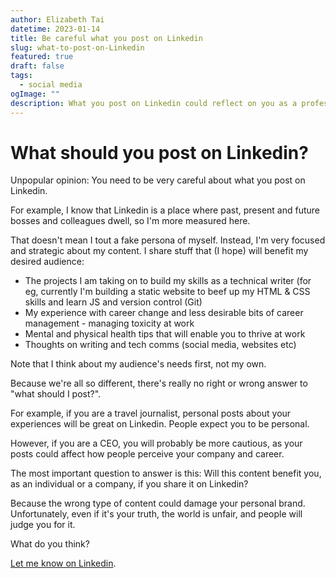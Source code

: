 ```yaml
---
author: Elizabeth Tai
datetime: 2023-01-14
title: Be careful what you post on Linkedin
slug: what-to-post-on-Linkedin
featured: true
draft: false
tags:
  - social media
ogImage: ""
description: What you post on Linkedin could reflect on you as a professional.
---
```


# What should you post on Linkedin?

Unpopular opinion: You need to be very careful about what you post on Linkedin.

For example, I know that Linkedin is a place where past, present and future bosses and colleagues dwell, so I'm more measured here.

That doesn't mean I tout a fake persona of myself. Instead, I'm very focused and strategic about my content. I share stuff that (I hope) will benefit my desired audience:

- The projects I am taking on to build my skills as a technical writer (for eg, currently I'm building a static website to beef up my HTML & CSS skills and learn JS and version control (Git)
- My experience with career change and less desirable bits of career management - managing toxicity at work
- Mental and physical health tips that will enable you to thrive at work
- Thoughts on writing and tech comms (social media, websites etc)

Note that I think about my audience's needs first, not my own.

Because we're all so different, there's really no right or wrong answer to "what should I post?".

For example, if you are a travel journalist, personal posts about your experiences will be great on Linkedin. People expect you to be personal.

However, if you are a CEO, you will probably be more cautious, as your posts could affect how people perceive your company and career.

The most important question to answer is this: Will this content benefit you, as an individual or a company, if you share it on Linkedin?

Because the wrong type of content could damage your personal brand. Unfortunately, even if it's your truth, the world is unfair, and people will judge you for it.

What do you think?

[Let me know on Linkedin](https://www.linkedin.com/feed/update/urn:li:activity:7019820173972946944/).
